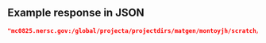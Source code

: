 

## Example response in JSON

```json
"mc0825.nersc.gov:/global/projecta/projectdirs/matgen/montoyjh/scratch/test_elastic/test_matmethods/test_WF_3.0/batch/block_2017-08-17-04-15-54-715062/launcher_2017-10-11-00-33-00-416873"
```

